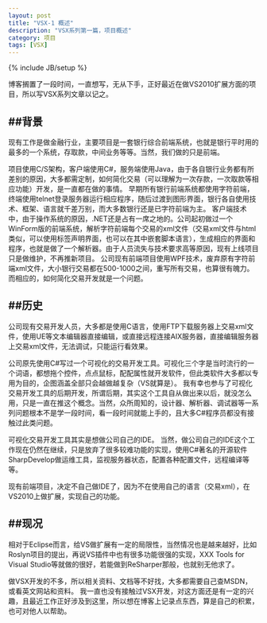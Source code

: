 ```yaml
---
layout: post
title: "VSX-1 概述"
description: "VSX系列第一篇，项目概述"
category: 项目
tags: [VSX]
---
```

{% include JB/setup %}

博客搁置了一段时间，一直想写，无从下手，正好最近在做VS2010扩展方面的项目，所以写VSX系列文章以记之。

##背景
---

现有工作是做金融行业，主要项目是一套银行综合前端系统，也就是银行平时用的最多的一个系统，存取款，中间业务等等。当然，我们做的只是前端。

项目使用C/S架构，客户端使用C#，服务端使用Java，由于各自银行业务都有所差别的原因，大多都需定制，如何简化交易（可以理解为一次存款，一次取款等相应功能）开发，是一直都在做的事情。
早期所有银行前端系统都使用字符前端，终端使用telnet登录服务器运行相应程序，随后过渡到图形界面，银行各自使用技术、框架、语言就千差万别，而大多数银行还是已字符前端为主。
客户端技术中，由于操作系统的原因，.NET还是占有一席之地的。公司起初做过一个WinForm版的前端系统，解析字符前端每个交易的xml文件（交易xml文件与html类似，可以使用标签声明界面，也可以在其中嵌套脚本语言），生成相应的界面和程序，也就是做了一个解析器。由于人员流失与技术要求高等原因，现有上线项目只是做维护，不再推新项目。
公司现有前端项目使用WPF技术，废弃原有字符前端xml文件，大小银行交易都在500-1000之间，重写所有交易，也算很有魄力。而相应的，如何简化交易开发就是一个问题。

##历史
---

公司现有交易开发人员，大多都是使用C语言，使用FTP下载服务器上交易xml文件，使用UE等文本编辑器直接编辑，或直接远程连接AIX服务器，直接编辑服务器上交易xml文件，无法调试，只能运行看效果。

公司原先使用C#写过一个可视化的交易开发工具。可视化三个字是当时流行的一个词语，都想拖个控件，点点鼠标，配配属性就开发软件，但此类软件大多都以专用为目的，企图涵盖全部只会越做越复杂（VS就算是）。
我有幸也参与了可视化交易开发工具的后期开发，所谓后期，其实这个工具自从做出来以后，就没怎么用，只是一直在推这个概念。当然，众所周知的，设计器、解析器、调试器等一系列问题根本不是学一段时间，看一段时间就能上手的，且大多C#程序员都没有接触过此类问题。

可视化交易开发工具其实是想做公司自己的IDE。
当然，做公司自己的IDE这个工作现在仍然在继续，只是放弃了很多较难功能的实现，使用C#著名的开源软件SharpDevelop做运维工具，监视服务器状态，配置各种配置文件，远程编译等等。

现有前端项目，决定不自己做IDE了，因为不在使用自己的语言（交易xml），在VS2010上做扩展，实现自己的功能。

##现况
---

相对于Eclipse而言，给VS做扩展有一定的局限性，当然情况也是越来越好，比如Roslyn项目的提出，再说VS插件中也有很多功能很强的实现，XXX Tools for Visual Studio等就做的很好，若能做到ReSharper那般，也就别无他求了。

做VSX开发的不多，所以相关资料、文档等不好找，大多都需要自己查MSDN，或看英文网站和资料。
我一直也没有接触过VSX开发，对这方面还是有一定的兴趣，且最近工作正好涉及到这里，所以想在博客上记录点东西，算是自己的积累，也可对他人以帮助。


